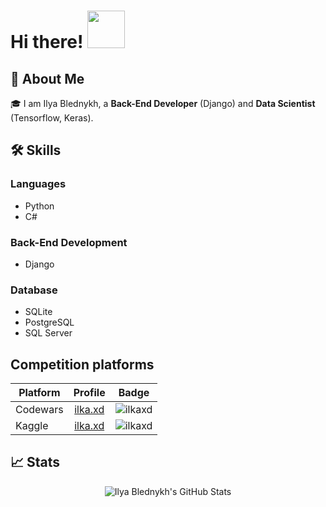 # Hi there! <img src="https://media.giphy.com/media/bcKmIWkUMCjVm/giphy.gif" width="60px">

## 🚀 About Me

🎓 I am Ilya Blednykh, a **Back-End Developer** (Django) and **Data Scientist** (Tensorflow, Keras).

## 🛠️ Skills

### Languages

- Python
- C#

### Back-End Development

- Django

### Database

- SQLite
- PostgreSQL
- SQL Server

## Competition platforms

| Platform      | Profile       | Badge|
| ------------- |:-------------:|:-------------:|
| Codewars      |[ilka.xd](https://www.codewars.com/users/ilka.%20xd)|![ilkaxd](https://www.codewars.com/users/ilka.%20xd/badges/micro)|
| Kaggle        |[ilka.xd](https://www.kaggle.com/ilkaxd)|![ilkaxd](https://road-to-kaggle-grandmaster.vercel.app/api/simple/ilkaxd)|

## 📈 Stats

<div align="center">
<img src="https://github-readme-stats.vercel.app/api?username=ilkaxd&show_icons=true&hide_border=true" alt="Ilya Blednykh's GitHub Stats">
</div>
